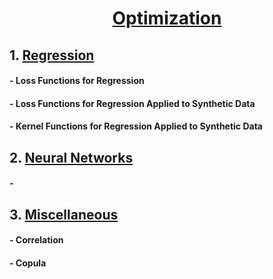 # <center> <u> Optimization </u> </center>

## 1. <u> Regression </u>

#### - Loss Functions for Regression

#### - Loss Functions for Regression Applied to Synthetic Data

#### - Kernel Functions for Regression Applied to Synthetic Data </u> 

## 2. <u> Neural Networks </u> 

#### - 

## 3. <u> Miscellaneous </u>  

#### -  Correlation

#### - Copula 